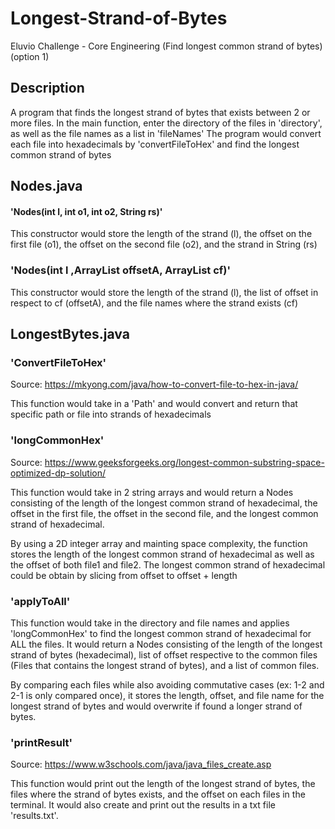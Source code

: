 # Longest-Strand-of-Bytes
Eluvio Challenge - Core Engineering (Find longest common strand of bytes) (option 1)

## Description

A program that finds the longest strand of bytes that exists between 2 or more files.
In the main function, enter the directory of the files in 'directory', as well as the file names as a list in 'fileNames'
The program would convert each file into hexadecimals by 'convertFileToHex' and find the longest common strand of bytes


## Nodes.java

#### 'Nodes(int l, int o1, int o2, String rs)'

This constructor would store the length of the strand (l), the offset on the first file (o1), the offset on the second file (o2), and the strand in String (rs)

### 'Nodes(int l ,ArrayList<Integer> offsetA, ArrayList<String> cf)'

This constructor would store the length of the strand (l), the list of offset in respect to cf (offsetA), and the file names where the strand exists (cf)


## LongestBytes.java

### 'ConvertFileToHex' 

Source: https://mkyong.com/java/how-to-convert-file-to-hex-in-java/

This function would take in a 'Path' and would convert and return that specific path or file into strands of hexadecimals

### 'longCommonHex'

Source: https://www.geeksforgeeks.org/longest-common-substring-space-optimized-dp-solution/

This function would take in 2 string arrays and would return a Nodes consisting of the length of the longest common strand of hexadecimal, 
the offset in the first file, the offset in the second file, and the longest common strand of hexadecimal.

By using a 2D integer array and mainting space complexity, the function stores the length of the longest common strand of hexadecimal as well as the offset
of both file1 and file2. The longest common strand of hexadecimal could be obtain by slicing from offset to offset + length

### 'applyToAll'

This function would take in the directory and file names and applies 'longCommonHex' to find the longest common strand of hexadecimal for ALL the files.
It would return a Nodes consisting of the length of the longest strand of bytes (hexadecimal), list of offset respective to the common files (Files that contains the longest strand of bytes),
and a list of common files.

By comparing each files while also avoiding commutative cases (ex: 1-2 and 2-1 is only compared once), it stores the length, offset, and file name for the longest strand of bytes
and would overwrite if found a longer strand of bytes.

### 'printResult'

Source: https://www.w3schools.com/java/java_files_create.asp

This function would print out the length of the longest strand of bytes, the files where the strand of bytes exists, and the offset on each files in the terminal.
It would also create and print out the results in a txt file 'results.txt'.



